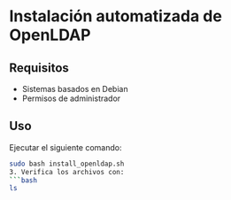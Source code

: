 # Instalación automatizada de OpenLDAP

## Requisitos
- Sistemas basados en Debian
- Permisos de administrador

## Uso
Ejecutar el siguiente comando:
```bash
sudo bash install_openldap.sh
3. Verifica los archivos con:
```bash
ls
